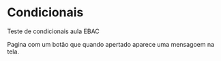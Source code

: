 # Condicionais
Teste de condicionais aula EBAC

Pagina com um botão que quando apertado aparece uma mensagoem na tela.
